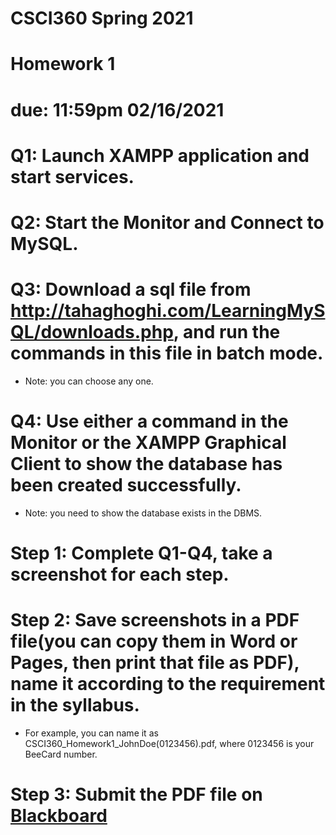 # CSCI360 Spring 2021
# Homework 1
# due: 11:59pm 02/16/2021

# Q1: Launch XAMPP application and start services.
# Q2: Start the Monitor and Connect to MySQL.
# Q3: Download a sql file from http://tahaghoghi.com/LearningMySQL/downloads.php, and run the commands in this file in batch mode.
+ Note: you can choose any one.
# Q4: Use either a command in the Monitor or the XAMPP Graphical Client to show the database has been created successfully.
+ Note: you need to show the database exists in the DBMS.

# Step 1: Complete Q1-Q4, take a screenshot for each step.
# Step 2: Save screenshots in a PDF file(you can copy them in Word or Pages, then print that file as PDF), name it according to the requirement in the syllabus.
+ For example, you can name it as CSCI360_Homework1_JohnDoe(0123456).pdf, where 0123456 is your BeeCard number.
# Step 3: Submit the PDF file on [Blackboard](https://blackboard.sau.edu/)
